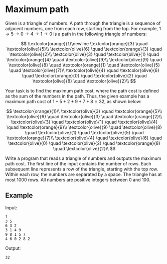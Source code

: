 # Maximum path

Given is a triangle of numbers. A path through the triangle is a sequence of adjacent numbers, one from each row, starting from the top. For example, $1 \to 5 \to 0 \to 4 \to 1 \to 0$ is a path in the following triangle of numbers:  

$$
\textcolor{orange}{1}\newline
\textcolor{orange}{3} \quad \textcolor{olive}{5}\\
\textcolor{olive}{6} \quad \textcolor{orange}{3} \quad \textcolor{olive}{2}\\
\textcolor{olive}{3} \quad \textcolor{olive}{1} \quad \textcolor{orange}{4} \quad \textcolor{olive}{9}\\
\textcolor{olive}{9} \quad \textcolor{olive}{8} \quad \textcolor{orange}{1} \quad \textcolor{olive}{5} \quad \textcolor{olive}{7}\\
\textcolor{olive}{4} \quad \textcolor{olive}{6} \quad \textcolor{orange}{0} \quad \textcolor{olive}{2} \quad \textcolor{olive}{8} \quad \textcolor{olive}{2}\\
$$

Your task is to find the maximum path cost, where the path cost is defined as the sum of the numbers in the path. Thus, the given example has a maximum path cost of $1 + 5 + 2 + 9 + 7 + 8 = 32$, as shown below:

$$
\textcolor{orange}{1}\\
\textcolor{olive}{3} \quad \textcolor{orange}{5}\\
\textcolor{olive}{6} \quad \textcolor{olive}{3} \quad \textcolor{orange}{2}\\
\textcolor{olive}{3} \quad \textcolor{olive}{1} \quad \textcolor{olive}{4} \quad \textcolor{orange}{9}\\
\textcolor{olive}{9} \quad \textcolor{olive}{8} \quad \textcolor{olive}{1} \quad \textcolor{olive}{5} \quad \textcolor{orange}{7}\\
\textcolor{olive}{4} \quad \textcolor{olive}{6} \quad \textcolor{olive}{0} \quad \textcolor{olive}{2} \quad \textcolor{orange}{8} \quad \textcolor{olive}{2}\\
$$

Write a program that reads a triangle of numbers and outputs the maximum path cost. The first line of the input contains the number of rows. Each subsequent line represents a row of the triangle, starting with the top row. Within each row, the numbers are separated by a space. The triangle has at most 1000 rows. All numbers are positive integers between 0 and 100.

## Example

Input:

```text
1
3 5
6 3 2
3 1 4 9
9 8 1 5 7
4 6 0 2 8 2
```

Output:

```text
32
```
